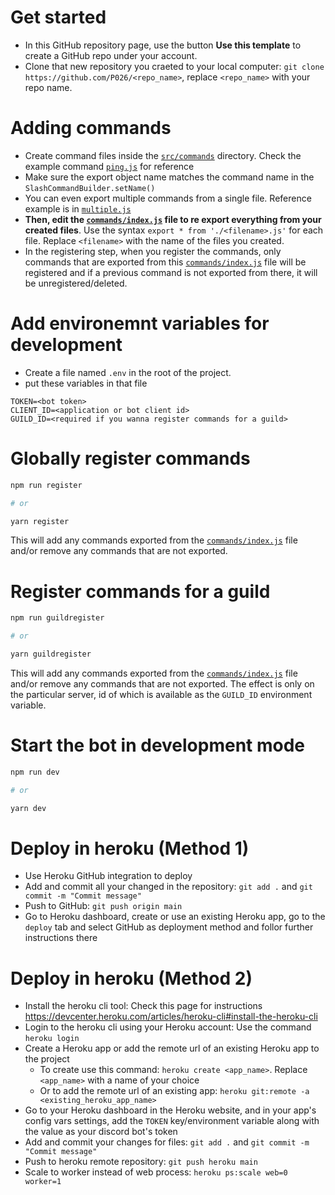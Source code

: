 # Get started
- In this GitHub repository page, use the button **Use this template** to create a GitHub repo under your account.
- Clone that new repository you craeted to your local computer: `git clone https://github.com/P026/<repo_name>`, replace `<repo_name>` with your repo name.

# Adding commands
- Create command files inside the [`src/commands`](src/commands) directory. Check the example command [`ping.js`](src/commands/ping.js) for reference
- Make sure the export object name matches the command name in the `SlashCommandBuilder.setName()`
- You can even export multiple commands from a single file. Reference example is in [`multiple.js`](src/commands/multiple.js)
- **Then, edit the [`commands/index.js`](src/commands/index.js) file to re export everything from your created files**. Use the syntax `export * from './<filename>.js'` for each file. Replace `<filename>` with the name of the files you created.
- In the registering step, when you register the commands, only commands that are exported from this [`commands/index.js`](src/commands/index.js) file will be registered and if a previous command is not exported from there, it will be unregistered/deleted.

# Add environemnt variables for development
- Create a file named `.env` in the root of the project.
- put these variables in that file
```
TOKEN=<bot token>
CLIENT_ID=<application or bot client id>
GUILD_ID=<required if you wanna register commands for a guild>
```

# Globally register commands
```sh
npm run register

# or

yarn register
```
This will add any commands exported from the [`commands/index.js`](src/commands/index.js) file and/or remove any commands that are not exported.

# Register commands for a guild
```sh
npm run guildregister

# or

yarn guildregister
```
This will add any commands exported from the [`commands/index.js`](src/commands/index.js) file and/or remove any commands that are not exported.
The effect is only on the particular server, id of which is available as the `GUILD_ID` environment variable.

# Start the bot in development mode
```sh
npm run dev

# or

yarn dev
```

# Deploy in heroku (Method 1)
- Use Heroku GitHub integration to deploy
- Add and commit all your changed in the repository: `git add .` and `git commit -m "Commit message"`
- Push to GitHub: `git push origin main`
- Go to Heroku dashboard, create or use an existing Heroku app, go to the `deploy` tab and select GitHub as deployment method and follor further instructions there

# Deploy in heroku (Method 2)
- Install the heroku cli tool: Check this page for instructions https://devcenter.heroku.com/articles/heroku-cli#install-the-heroku-cli
- Login to the heroku cli using your Heroku account: Use the command `heroku login` 
- Create a Heroku app or add the remote url of an existing Heroku app to the project
  - To create use this command: `heroku create <app_name>`. Replace `<app_name>` with a name of your choice
  - Or to add the remote url of an existing app: `heroku git:remote -a <existing_heroku_app_name>`
- Go to your Heroku dashboard in the Heroku website, and in your app's config vars settings, add the `TOKEN` key/environment variable along with the value as your discord bot's token
- Add and commit your changes for files: `git add .` and `git commit -m "Commit message"`
- Push to heroku remote repository: `git push heroku main`
- Scale to worker instead of web process: `heroku ps:scale web=0 worker=1`
